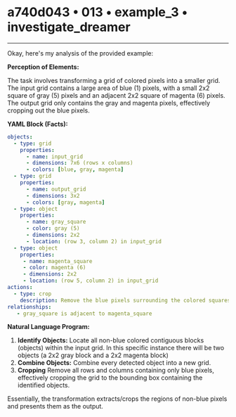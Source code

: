 # a740d043 • 013 • example_3 • investigate_dreamer

---
Okay, here's my analysis of the provided example:

**Perception of Elements:**

The task involves transforming a grid of colored pixels into a smaller grid. The input grid contains a large area of blue (1) pixels, with a small 2x2 square of gray (5) pixels and an adjacent 2x2 square of magenta (6) pixels.  The output grid only contains the gray and magenta pixels, effectively cropping out the blue pixels.

**YAML Block (Facts):**



```yaml
objects:
  - type: grid
    properties:
      - name: input_grid
      - dimensions: 7x6 (rows x columns)
      - colors: [blue, gray, magenta]
  - type: grid
    properties:
      - name: output_grid
      - dimensions: 3x2
      - colors: [gray, magenta]
  - type: object
    properties:
      - name: gray_square
      - color: gray (5)
      - dimensions: 2x2
      - location: (row 3, column 2) in input_grid
  - type: object
    properties:
     - name: magenta_square
     - color: magenta (6)
     - dimensions: 2x2
     - location: (row 5, column 2) in input_grid
actions:
  - type: crop
    description: Remove the blue pixels surrounding the colored squares.
relationships:
   - gray_square is adjacent to magenta_square
```



**Natural Language Program:**

1.  **Identify Objects:** Locate all non-blue colored contiguous blocks (objects) within the input grid. In this specific instance there will be two objects (a 2x2 gray block and a 2x2 magenta block)
2.  **Combine Objects:** Combine every detected object into a new grid.
3. **Cropping** Remove all rows and columns containing only blue pixels, effectively cropping the grid to the bounding box containing the identified objects.

Essentially, the transformation extracts/crops the regions of non-blue pixels and presents them as the output.

